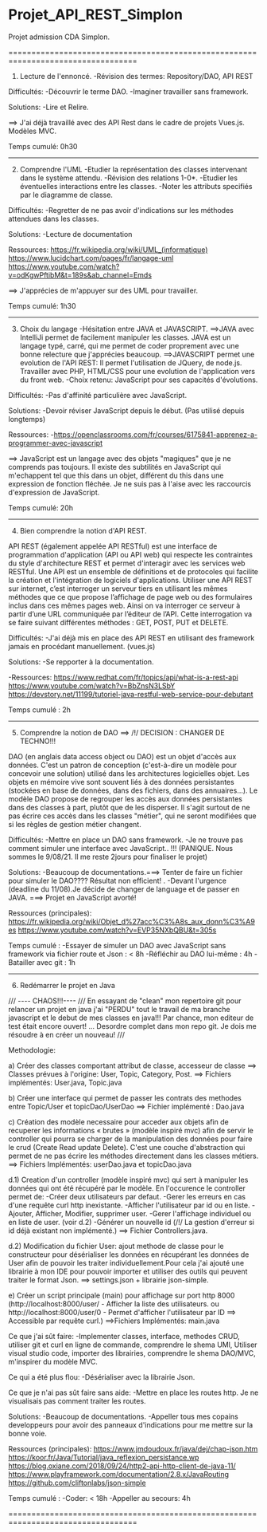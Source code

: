 # Projet_API_REST_Simplon
Projet admission CDA Simplon.

==================================================================================

1) Lecture de l'ennoncé. 
-Révision des termes: Repository/DAO, API REST

Difficultés:
-Découvrir le terme DAO.
-Imaginer travailler sans framework.

Solutions:
-Lire et Relire.

==> J'ai déjà travaillé avec des API Rest dans le cadre de projets Vues.js. Modèles MVC. 

Temps cumulé: 0h30

----------------------------------------------------------------------------------

2) Comprendre l'UML
-Etudier la représentation des classes intervenant dans le système attendu.
-Révision des relations 1-0*.
-Etudier les éventuelles interactions entre les classes.
-Noter les attributs specifiés par le diagramme de classe. 


Difficultés: 
-Regretter de ne pas avoir d'indications sur les méthodes attendues dans les classes.

Solutions: 
-Lecture de documentation 

Ressources:
https://fr.wikipedia.org/wiki/UML_(informatique)
https://www.lucidchart.com/pages/fr/langage-uml
https://www.youtube.com/watch?v=odKgwPftibM&t=189s&ab_channel=Emds

==> J'apprécies de m'appuyer sur des UML pour travailler. 

Temps cumulé: 1h30

----------------------------------------------------------------------------------

3) Choix du langage
-Hésitation entre JAVA et JAVASCRIPT. 
==>JAVA avec IntelliJi permet de facilement manipuler les classes. JAVA est un langage typé, carré, qui me permet de coder proprement avec une bonne relecture que j'apprécies beaucoup. 
==>JAVASCRIPT permet une evolution de l'API REST: Il permet l'utilisation de JQuery, de node.js. Travailler avec PHP, HTML/CSS pour une evolution de l'application vers du front web. 
-Choix retenu: JavaScript pour ses capacités d'évolutions. 

Difficultés: 
-Pas d'affinité particulière avec JavaScript. 

Solutions: 
-Devoir réviser JavaScript depuis le début. (Pas utilisé depuis longtemps)

Ressources: 
-https://openclassrooms.com/fr/courses/6175841-apprenez-a-programmer-avec-javascript


==> JavaScript est un langage avec des objets "magiques" que je ne comprends pas toujours. Il existe des subtilités en JavaScript qui m'echappent tel que this dans un objet, différent du this dans une expression de fonction fléchée. Je ne suis pas à l'aise avec les raccourcis d'expression de JavaScript. 

Temps cumulé: 20h

----------------------------------------------------------------------------------
4) Bien comprendre la notion d'API REST.

API REST (également appelée API RESTful) est une interface de programmation d'application (API ou API web) qui respecte les contraintes du style d'architecture REST et permet d'interagir avec les services web RESTful. Une API est un ensemble de définitions et de protocoles qui facilite la création et l'intégration de logiciels d'applications. 
Utiliser une API REST sur internet, c’est interroger un serveur tiers en utilisant les mêmes méthodes que ce que propose l’affichage de page web ou des formulaires inclus dans ces mêmes pages web. Ainsi on va interroger ce serveur à partir d’une URL communiquée par l’éditeur de l’API.
Cette interrogation va se faire suivant différentes méthodes : GET, POST, PUT et DELETE. 

Difficultés:
-J'ai déjà mis en place des API REST en utilisant des framework jamais en procédant manuellement. (vues.js)

Solutions: 
-Se repporter à la documentation.

-Ressources: 
https://www.redhat.com/fr/topics/api/what-is-a-rest-api
https://www.youtube.com/watch?v=BbZnsN3LSbY
https://devstory.net/11199/tutoriel-java-restful-web-service-pour-debutant

Temps cumulé : 2h

----------------------------------------------------------------------------------

5) Comprendre la notion de DAO ==> /!/ DECISION : CHANGER DE TECHNO!!! 

DAO (en anglais data access object ou DAO) est un objet d'accès aux données. C'est un patron de conception (c'est-à-dire un modèle pour concevoir une solution) utilisé dans les architectures logicielles objet. Les objets en mémoire vive sont souvent liés à des données persistantes (stockées en base de données, dans des fichiers, dans des annuaires…). Le modèle DAO propose de regrouper les accès aux données persistantes dans des classes à part, plutôt que de les disperser. Il s'agit surtout de ne pas écrire ces accès dans les classes "métier", qui ne seront modifiées que si les règles de gestion métier changent.

Difficultés: 
-Mettre en place un DAO sans framework. 
-Je ne trouve pas comment simuler une interface avec JavaScript.. !!! (PANIQUE. Nous sommes le 9/08/21. Il me reste 2jours pour finaliser le projet)

Solutions: 
-Beaucoup de documentations.===> Tenter de faire un fichier pour simuler le DAO???? Résultat non efficient! . 
-Devant l'urgence (deadline du 11/08).Je décide de changer de language et de passer en JAVA. ===>  Projet en JavaScript avorté! 

Ressources (principales): 
https://fr.wikipedia.org/wiki/Objet_d%27acc%C3%A8s_aux_donn%C3%A9es
https://www.youtube.com/watch?v=EVP35NXbQBU&t=305s

Temps cumulé :
-Essayer de simuler un DAO avec JavaScript sans framework via fichier route et Json : < 8h
-Réfléchir au DAO lui-même : 4h
-Batailler avec git : 1h 


----------------------------------------------------------------------------------

6) Redémarrer le projet en Java

/// ---- CHAOS!!!---- /// 
En essayant de "clean" mon repertoire git pour relancer un projet en java j'ai "PERDU" tout le travail de ma branche javascript et le debut de mes classes en java!!! Par chance, mon editeur de test était encore ouvert! ... Desordre complet dans mon repo git. Je dois me résoudre à en créer un nouveau! ///

Methodologie:

a) Créer des classes comportant attribut de classe, accesseur de classe
==> Classes prévues à l'origine: User, Topic, Category, Post. 
==> Fichiers implémentés: User.java, Topic.java 

b) Créer une interface qui permet de passer les contrats des methodes entre Topic/User et topicDao/UserDao 
==> Fichier implémenté : Dao.java

c) Création des modèle necessaire pour acceder aux objets afin de recuperer les informations « brutes » (modèle inspiré mvc) afin de servir le controller qui pourra se charger de la manipulation des données pour faire le crud (Create Read update Delete). C'est une couche d'abstraction qui permet de ne pas écrire les méthodes directement dans les classes métiers.
==> Fichiers Implémentés: userDao.java et topicDao.java 

d.1) Creation d'un controller (modèle inspiré mvc) qui sert à manipuler les données qui ont été récupéré par le modèle.
En l'occurence le controller permet de:
-Créer deux utilisateurs par defaut. 
-Gerer les erreurs en cas d'une requête curl http inexistante.
-Afficher l'utilisateur par id ou en liste.
-Ajouter, Afficher, Modifier, supprimer user.
-Gerer l'affichage individuel ou en liste de user. (voir d.2)
-Générer un nouvelle id (/!/ La gestion d'erreur si id déjà existant non implémenté.)
==> Fichier Controllers.java. 


d.2) Modification du fichier User: ajout methode de classe pour le constructeur pour désérialiser les données en récupérant les données de User afin de pouvoir les traiter individuellement.Pour cela j'ai ajouté une librairie à mon IDE pour pouvoir importer et utiliser des outils qui peuvent traiter le format Json.
==> settings.json + librairie json-simple.


e) Créer un script principale (main) pour affichage sur port http 8000 (http://localhost:8000/user/ - Afficher la liste des utilisateurs. ou http://localhost:8000/user/0 - Permet d'afficher l'utilisateur par ID ==> Accessible par requête curl.)
==>Fichiers Implémentés: main.java


Ce que j'ai sût faire: 
-Implementer classes, interface, methodes CRUD, utiliser git et curl en ligne de commande, comprendre le shema UMl, Utiliser visual studio code, importer des librairies, comprendre le shema DAO/MVC, m'inspirer du modèle MVC.

Ce qui a été plus flou: 
-Désérialiser avec la librairie Json. 

Ce que je n'ai pas sût faire sans aide: 
-Mettre en place les routes http. Je ne visualisais pas comment traiter les routes.

Solutions: 
-Beaucoup de documentations. 
-Appeller tous mes copains developpeurs pour avoir des panneaux d'indications pour me mettre sur la bonne voie.


Ressources (principales): 
https://www.jmdoudoux.fr/java/dej/chap-json.htm
https://koor.fr/Java/Tutorial/java_reflexion_persistance.wp
https://blog.oxiane.com/2018/09/24/http2-api-http-client-de-java-11/
https://www.playframework.com/documentation/2.8.x/JavaRouting
https://github.com/cliftonlabs/json-simple

Temps cumulé :
-Coder: < 18h
-Appeller au secours: 4h 


==================================================================================



